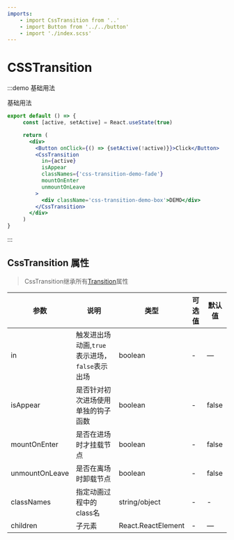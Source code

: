 ```yaml
---
imports:
    - import CssTransition from '..'
    - import Button from '../../button'
    - import './index.scss'
---
```


# CSSTransition

:::demo 基础用法

基础用法

```jsx
export default () => {
     const [active, setActive] = React.useState(true)

     return (
       <div>
         <Button onClick={() => {setActive(!active)}}>Click</Button>
         <CssTransition
           in={active}
           isAppear
           classNames={'css-transition-demo-fade'}
           mountOnEnter
           unmountOnLeave
         >
           <div className='css-transition-demo-box'>DEMO</div>
         </CssTransition>
       </div>
     )
}

```

:::

## CssTransition 属性

>CssTransition继承所有[Transition](/#/transition)属性

| 参数   | 说明                                       | 类型            | 可选值 | 默认值 |
| ------ | ------------------------------------------ | --------------- | ------ | ------ |
| in   | 触发进出场动画,`true`表示进场，`false`表示出场 | boolean | -   | —      |
| isAppear | 是否针对初次进场使用单独的钩子函数            | boolean  | -  | false      |
| mountOnEnter | 是否在进场时才挂载节点            | boolean  | -  | false      |
| unmountOnLeave | 是否在离场时卸载节点            | boolean  | -  | false      |
| classNames | 指定动画过程中的class名            | string/object  | -  | -|
| children   | 子元素            | React.ReactElement | -   | —      |
